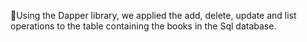 :speech_balloon:Using the Dapper library, we applied the add, delete, update and list operations to the table containing the books in the Sql database.
